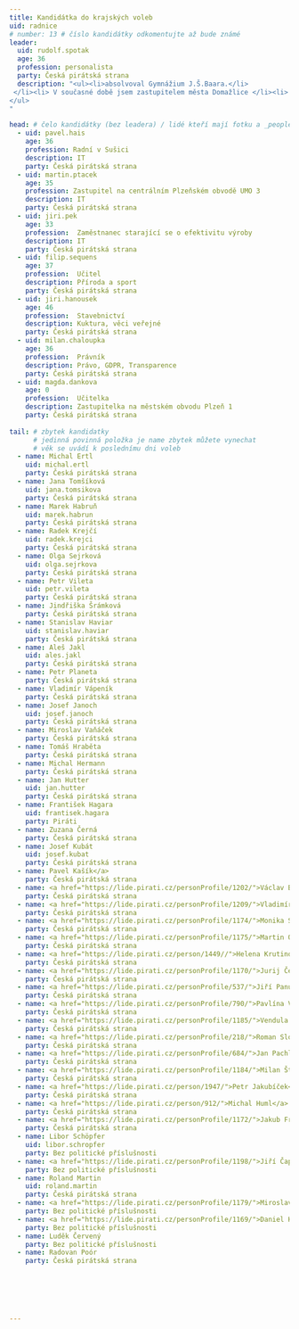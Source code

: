 ```yaml
---
title: Kandidátka do krajských voleb
uid: radnice
# number: 13 # číslo kandidátky odkomentujte až bude známé
leader:
  uid: rudolf.spotak
  age: 36
  profession: personalista
  party: Česká pirátská strana
  description: "<ul><li>absolvoval Gymnážium J.Š.Baara.</li>
 </li><li> V současné době jsem zastupitelem města Domažlice </li><li> věnuje se lidským zdrojům </li>
</ul>
"

head: # čelo kandidátky (bez leadera) / lidé kteří mají fotku a _people/jmeno.md
  - uid: pavel.hais
    age: 36
    profession: Radní v Sušici
    description: IT
    party: Česká pirátská strana
  - uid: martin.ptacek
    age: 35
    profession: Zastupitel na centrálním Plzeňském obvodě UMO 3
    description: IT
    party: Česká pirátská strana
  - uid: jiri.pek
    age: 33
    profession:  Zaměstnanec starající se o efektivitu výroby
    description: IT
    party: Česká pirátská strana
  - uid: filip.sequens
    age: 37
    profession:  Učitel
    description: Příroda a sport
    party: Česká pirátská strana
  - uid: jiri.hanousek
    age: 46
    profession:  Stavebnictví
    description: Kuktura, věci veřejné
    party: Česká pirátská strana
  - uid: milan.chaloupka
    age: 36
    profession:  Právník
    description: Právo, GDPR, Transparence
    party: Česká pirátská strana
  - uid: magda.dankova
    age: 0
    profession:  Učitelka
    description: Zastupitelka na městském obvodu Plzeň 1
    party: Česká pirátská strana
    
tail: # zbytek kandidatky
      # jedinná povinná položka je name zbytek můžete vynechat
      # věk se uvádí k poslednímu dni voleb
  - name: Michal Ertl
    uid: michal.ertl
    party: Česká pirátská strana
  - name: Jana Tomšíková
    uid: jana.tomsikova
    party: Česká pirátská strana
  - name: Marek Habruň
    uid: marek.habrun
    party: Česká pirátská strana
  - name: Radek Krejčí
    uid: radek.krejci
    party: Česká pirátská strana
  - name: Olga Sejrková
    uid: olga.sejrkova
    party: Česká pirátská strana
  - name: Petr Vileta
    uid: petr.vileta
    party: Česká pirátská strana
  - name: Jindřiška Šrámková
    party: Česká pirátská strana
  - name: Stanislav Haviar
    uid: stanislav.haviar
    party: Česká pirátská strana
  - name: Aleš Jakl 
    uid: ales.jakl
    party: Česká pirátská strana
  - name: Petr Planeta
    party: Česká pirátská strana
  - name: Vladimír Vápeník 
    party: Česká pirátská strana
  - name: Josef Janoch 
    uid: josef.janoch
    party: Česká pirátská strana
  - name: Miroslav Vaňáček
    party: Česká pirátská strana
  - name: Tomáš Hraběta
    party: Česká pirátská strana
  - name: Michal Hermann
    party: Česká pirátská strana
  - name: Jan Hutter
    uid: jan.hutter
    party: Česká pirátská strana
  - name: František Hagara
    uid: frantisek.hagara
    party: Piráti
  - name: Zuzana Černá
    party: Česká pirátská strana
  - name: Josef Kubát
    uid: josef.kubat
    party: Česká pirátská strana
  - name: Pavel Kašík</a>
    party: Česká pirátská strana
  - name: <a href="https://lide.pirati.cz/personProfile/1202/">Václav Bouček</a>
    party: Česká pirátská strana
  - name: <a href="https://lide.pirati.cz/personProfile/1209/">Vladimíra Janovcová</a>
    party: Česká pirátská strana
  - name: <a href="https://lide.pirati.cz/personProfile/1174/">Monika Soukupová</a>
    party: Česká pirátská strana
  - name: <a href="https://lide.pirati.cz/personProfile/1175/">Martin Ouda</a>
    party: Česká pirátská strana
  - name: <a href="https://lide.pirati.cz/person/1449//">Helena Krutinová</a>
    party: Česká pirátská strana
  - name: <a href="https://lide.pirati.cz/personProfile/1170/">Jurij Černopaščenko</a>
    party: Česká pirátská strana
  - name: <a href="https://lide.pirati.cz/personProfile/537/">Jiří Panuška</a>
    party: Česká pirátská strana
  - name: <a href="https://lide.pirati.cz/personProfile/790/">Pavlína Vacková</a>
    party: Česká pirátská strana
  - name: <a href="https://lide.pirati.cz/personProfile/1185/">Vendula Polanová</a>
    party: Česká pirátská strana
  - name: <a href="https://lide.pirati.cz/personProfile/218/">Roman Sloup</a>
    party: Česká pirátská strana
  - name: <a href="https://lide.pirati.cz/personProfile/684/">Jan Pachl</a>
    party: Česká pirátská strana
  - name: <a href="https://lide.pirati.cz/personProfile/1184/">Milan Štrup</a>
    party: Česká pirátská strana
  - name: <a href="https://lide.pirati.cz/person/1947/">Petr Jakubíček</a>
    party: Česká pirátská strana
  - name: <a href="https://lide.pirati.cz/person/912/">Michal Huml</a>
    party: Česká pirátská strana
  - name: <a href="https://lide.pirati.cz/personProfile/1172/">Jakub Frühauf</a>
    party: Česká pirátská strana
  - name: Libor Schöpfer
    uid: libor.schropfer
    party: Bez politické příslušnosti
  - name: <a href="https://lide.pirati.cz/personProfile/1198/">Jiří Čapek</a>
    party: Bez politické příslušnosti 
  - name: Roland Martin
    uid: roland.martin
    party: Česká pirátská strana
  - name: <a href="https://lide.pirati.cz/personProfile/1179/">Miroslav Červený</a>
    party: Bez politické příslušnosti
  - name: <a href="https://lide.pirati.cz/personProfile/1169/">Daniel Horák</a>
    party: Bez politické příslušnosti
  - name: Luděk Červený
    party: Bez politické příslušnosti
  - name: Radovan Poór
    party: Česká pirátská strana
    
    
   
    
    
    
---
```


